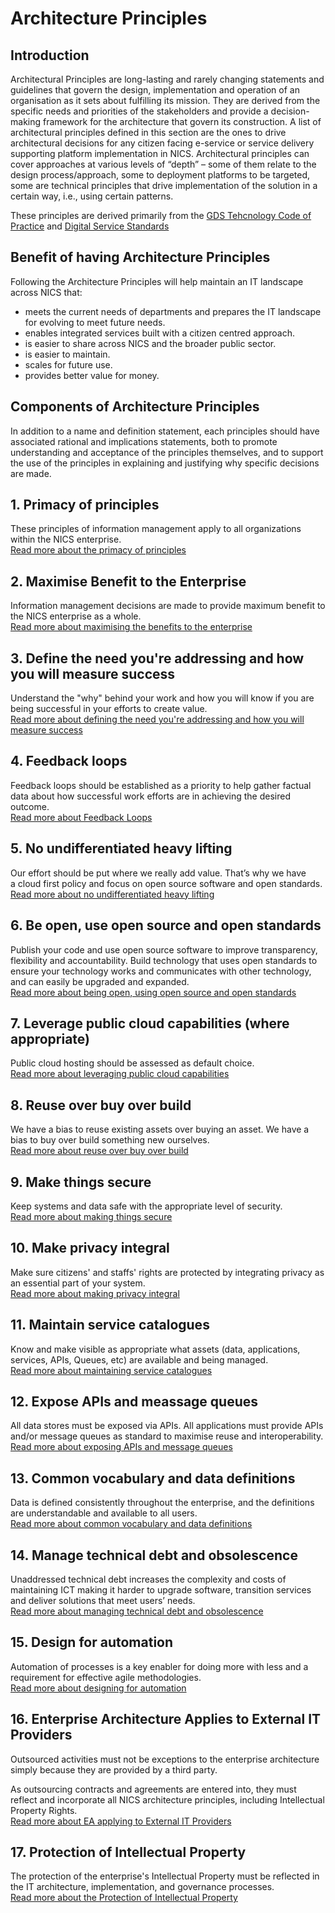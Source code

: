 # Architecture Principles

## Introduction
Architectural Principles are long-lasting and rarely changing statements and guidelines that govern the design, implementation and operation of an organisation as it sets about fulfilling its mission. They are derived from the specific needs and priorities of the stakeholders and provide a decision-making framework for the architecture that govern its construction. A list of architectural principles defined in this section are the ones to drive architectural decisions for any citizen facing e-service or service delivery supporting platform implementation in NICS. Architectural principles can cover approaches at various levels of “depth” – some of them relate to the design process/approach, some to deployment platforms to be targeted, some are technical principles that drive implementation of the solution in a certain way, i.e., using certain patterns.

These principles are derived primarily from the [GDS Tehcnology Code of Practice](https://www.gov.uk/government/publications/technology-code-of-practice/technology-code-of-practice) and [Digital Service Standards](https://www.gov.uk/service-manual/service-standard)

## Benefit of having Architecture Principles
Following the Architecture Principles will help maintain an IT landscape across NICS that:
- meets the current needs of departments and prepares the IT landscape for evolving to meet future needs.
- enables integrated services built with a citizen centred approach.
- is easier to share across NICS and the broader public sector.
- is easier to maintain.
- scales for future use.
- provides better value for money.

## Components of Architecture Principles
In addition to a name and definition statement, each principles should have associated rational and implications statements, both to promote understanding and acceptance of the principles themselves, and to support the use of the principles in explaining and justifying why specific decisions are made.

## 1. Primacy of principles
  These principles of information management apply to all organizations within the NICS enterprise.  
  [Read more about the primacy of principles](./architecture-principles/primacy-of-principles.md)

## 2. Maximise Benefit to the Enterprise
  Information management decisions are made to provide maximum benefit to the NICS enterprise as a whole.  
[Read more about maximising the benefits to the enterprise](./architecture-principles/maximise-benefits-to-the-enterprise.md)

## 3. Define the need you're addressing and how you will measure success
  Understand the "why" behind your work and how you will know if you are being successful in your efforts to create value.  
  [Read more about defining the need you're addressing and how you will measure success](./architecture-principles/define-the-need-youre-addressing-and-how-you-will-measure-success.md)

## 4. Feedback loops
  Feedback loops should be established as a priority to help gather factual data about how successful work efforts are in achieving the desired outcome.  
[Read more about Feedback Loops](./architecture-principles/feedback-loops.md)

## 5. No undifferentiated heavy lifting
  Our effort should be put where we really add value. That’s why we have a cloud first policy and focus on open source software and open standards.  
[Read more about no undifferentiated heavy lifting](./architecture-principles/no-undifferentiated-heavy-lifting.md)

## 6. Be open, use open source and open standards
  Publish your code and use open source software to improve transparency, flexibility and accountability.  Build technology that uses open standards to ensure your technology works and communicates with other technology, and can easily be upgraded and expanded.  
[Read more about being open, using open source and open standards](./architecture-principles/be-open-use-open-source-and-open-standards.md)

## 7. Leverage public cloud capabilities (where appropriate)  
  Public cloud hosting should be assessed as default choice.  
[Read more about leveraging public cloud capabilities](./architecture-principles/leverage-public-cloud-capabilities.md)

## 8. Reuse over buy over build
We have a bias to reuse existing assets over buying an asset.  We have a bias to buy over build something new ourselves.  
[Read more about reuse over buy over build](./architecture-principles/reuse-over-buy-over-build.md)

## 9. Make things secure
Keep systems and data safe with the appropriate level of security.  
[Read more about making things secure](./architecture-principles/make-things-secure.md)

## 10. Make privacy integral
Make sure citizens' and staffs' rights are protected by integrating privacy as an essential part of your system.    
[Read more about making privacy integral](./architecture-principles/make-privacy-integral.md)

## 11. Maintain service catalogues
Know and make visible as appropriate what assets (data, applications, services, APIs, Queues, etc) are available and being managed.  
[Read more about maintaining service catalogues](./architecture-principles/maintain-service-catalogues.md)

## 12.  Expose APIs and meassage queues
All data stores must be exposed via APIs.  All applications must provide APIs and/or message queues as standard to maximise reuse and interoperability.  
[Read more about exposing APIs and message queues](./architecture-principles/expose-apis-and-message-queues.md)

## 13. Common vocabulary and data definitions
Data is defined consistently throughout the enterprise, and the definitions are understandable and available to all users.  
[Read more about common vocabulary and data definitions](./architecture-principles/common-vocabulary-and-data-definitions.md)

## 14. Manage technical debt and obsolescence
Unaddressed technical debt increases the complexity and costs of maintaining ICT making it harder to upgrade software, transition services and deliver solutions that meet users’ needs.  
[Read more about managing technical debt and obsolescence](./architecture-principles/manage-technical-debt-and-obsolescence.md)

## 15. Design for automation
Automation of processes is a key enabler for doing more with less and a requirement for effective agile methodologies.  
[Read more about designing for automation](./architecture-principles/design-for-automation.md)

## 16. Enterprise Architecture Applies to External IT Providers
Outsourced activities must not be exceptions to the enterprise architecture simply because they are provided by a third party.

As outsourcing contracts and agreements are entered into, they must reflect and incorporate all NICS architecture principles, including Intellectual Property Rights.  
[Read more about EA applying to External IT Providers](./architecture-principles/enterprise-architecture-applies-to-external-IT-providers.md)

## 17. Protection of Intellectual Property
The protection of the enterprise's Intellectual Property must be reflected in the IT architecture, implementation, and governance processes.  
[Read more about the Protection of Intellectual Property](./architecture-principles/protection-of-intellectual-property.md)
